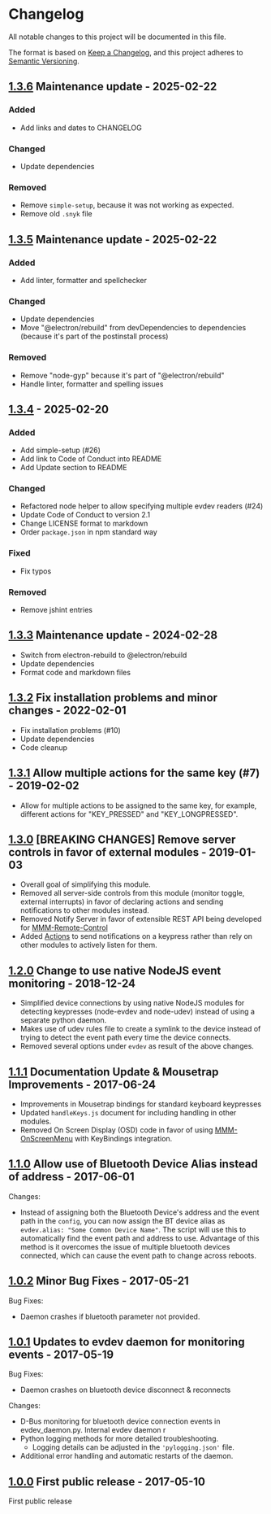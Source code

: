 # Changelog

All notable changes to this project will be documented in this file.

The format is based on [Keep a Changelog](https://keepachangelog.com/en/1.1.0/),
and this project adheres to [Semantic Versioning](https://semver.org/spec/v2.0.0.html).

## [1.3.6] Maintenance update - 2025-02-22

### Added

- Add links and dates to CHANGELOG

### Changed

- Update dependencies

### Removed

- Remove `simple-setup`, because it was not working as expected.
- Remove old `.snyk` file

## [1.3.5] Maintenance update - 2025-02-22

### Added

- Add linter, formatter and spellchecker

### Changed

- Update dependencies
- Move "@electron/rebuild" from devDependencies to dependencies (because it's part of the postinstall process)

### Removed

- Remove "node-gyp" because it's part of "@electron/rebuild"
- Handle linter, formatter and spelling issues

## [1.3.4] - 2025-02-20

### Added

- Add simple-setup (#26)
- Add link to Code of Conduct into README
- Add Update section to README

### Changed

- Refactored node helper to allow specifying multiple evdev readers (#24)
- Update Code of Conduct to version 2.1
- Change LICENSE format to markdown
- Order `package.json` in npm standard way

### Fixed

- Fix typos

### Removed

- Remove jshint entries

## [1.3.3] Maintenance update - 2024-02-28

- Switch from electron-rebuild to @electron/rebuild
- Update dependencies
- Format code and markdown files

## [1.3.2] Fix installation problems and minor changes - 2022-02-01

- Fix installation problems (#10)
- Update dependencies
- Code cleanup

## [1.3.1] Allow multiple actions for the same key (#7) - 2019-02-02

- Allow for multiple actions to be assigned to the same key, for example, different actions for "KEY_PRESSED" and "KEY_LONGPRESSED".

## [1.3.0] [BREAKING CHANGES] Remove server controls in favor of external modules - 2019-01-03

- Overall goal of simplifying this module.
- Removed all server-side controls from this module (monitor toggle, external interrupts) in favor of declaring actions and sending notifications to other modules instead.
- Removed Notify Server in favor of extensible REST API being developed for [MMM-Remote-Control](https://github.com/Jopyth/MMM-Remote-Control/pull/104)
- Added [Actions](README.md#Actions) to send notifications on a keypress rather than rely on other modules to actively listen for them.

## [1.2.0] Change to use native NodeJS event monitoring - 2018-12-24

- Simplified device connections by using native NodeJS modules for detecting keypresses (node-evdev and node-udev) instead of using a separate python daemon.
- Makes use of udev rules file to create a symlink to the device instead of trying to detect the event path every time the device connects.
- Removed several options under `evdev` as result of the above changes.

## [1.1.1] Documentation Update & Mousetrap Improvements - 2017-06-24

- Improvements in Mousetrap bindings for standard keyboard keypresses
- Updated `handleKeys.js` document for including handling in other modules.
- Removed On Screen Display (OSD) code in favor of using [MMM-OnScreenMenu](https://github.com/shbatm/MMM-OnScreenMenu) with KeyBindings integration.

## [1.1.0] Allow use of Bluetooth Device Alias instead of address - 2017-06-01

Changes:

- Instead of assigning both the Bluetooth Device's address and the event path in the `config`, you can now assign the BT device alias as `evdev.alias: "Some Common Device Name"`. The script will use this to automatically find the event path and address to use. Advantage of this method is it overcomes the issue of multiple bluetooth devices connected, which can cause the event path to change across reboots.

## [1.0.2] Minor Bug Fixes - 2017-05-21

Bug Fixes:

- Daemon crashes if bluetooth parameter not provided.

## [1.0.1] Updates to evdev daemon for monitoring events - 2017-05-19

Bug Fixes:

- Daemon crashes on bluetooth device disconnect & reconnects

Changes:

- D-Bus monitoring for bluetooth device connection events in evdev_daemon.py. Internal evdev daemon r
- Python logging methods for more detailed troubleshooting.
  - Logging details can be adjusted in the `'pylogging.json'` file.
- Additional error handling and automatic restarts of the daemon.

## [1.0.0] First public release - 2017-05-10

First public release

[1.3.6]: https://github.com/shbatm/MMM-KeyBindings/compare/v1.3.5...v1.3.6
[1.3.5]: https://github.com/shbatm/MMM-KeyBindings/compare/v1.3.4...v1.3.5
[1.3.4]: https://github.com/shbatm/MMM-KeyBindings/compare/v1.3.3...v1.3.4
[1.3.3]: https://github.com/shbatm/MMM-KeyBindings/compare/v1.3.2...v1.3.3
[1.3.2]: https://github.com/shbatm/MMM-KeyBindings/compare/v1.3.1...v1.3.2
[1.3.1]: https://github.com/shbatm/MMM-KeyBindings/compare/v1.3.0...v1.3.1
[1.3.0]: https://github.com/shbatm/MMM-KeyBindings/compare/v1.2.0...v1.3.0
[1.2.0]: https://github.com/shbatm/MMM-KeyBindings/compare/v1.1.1...v1.2.0
[1.1.1]: https://github.com/shbatm/MMM-KeyBindings/compare/v1.1.0...v1.1.1
[1.1.0]: https://github.com/shbatm/MMM-KeyBindings/compare/v1.0.2...v1.1.0
[1.0.2]: https://github.com/shbatm/MMM-KeyBindings/compare/v1.0.1...v1.0.2
[1.0.1]: https://github.com/shbatm/MMM-KeyBindings/compare/v1.0.0...v1.0.1
[1.0.0]: https://github.com/shbatm/MMM-KeyBindings/releases/tag/v1.0.0
